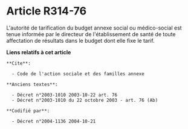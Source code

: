 # Article R314-76

L'autorité de tarification du budget annexe social ou médico-social est tenue informée par le directeur de l'établissement de
santé de toute affectation de résultats dans le budget dont elle fixe le tarif.

**Liens relatifs à cet article**

	**Cite**:

	  - Code de l'action sociale et des familles annexe

	**Anciens textes**:

	  - Décret n°2003-1010 2003-10-22 art. 76
	  - Décret n°2003-1010 du 22 octobre 2003 - art. 76 (Ab)

	**Codifié par**:

	  - Décret n°2004-1136 2004-10-21
